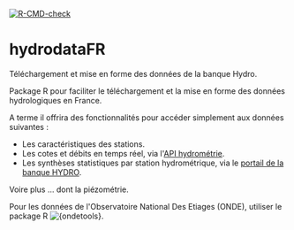   <!-- badges: start -->
  [![R-CMD-check](https://github.com/PascalIrz/hydrodataFR/workflows/R-CMD-check/badge.svg)](https://github.com/PascalIrz/hydrodataFR/actions)
  <!-- badges: end -->

# hydrodataFR

Téléchargement et mise en forme des données de la banque Hydro.

Package R pour faciliter le téléchargement et la mise en forme des données hydrologiques en France.

A terme il offrira des fonctionnalités pour accéder simplement aux données suivantes :

- Les caractéristiques des stations.
- Les cotes et débits en temps réel, via l'[API hydrométrie](https://hubeau.eaufrance.fr/page/api-hydrometrie).
- Les synthèses statistiques par station hydrométrique, via le [portail de la banque HYDRO](http://hydro.eaufrance.fr/).

Voire plus ... dont la piézométrie.

Pour les données de l'Observatoire National Des Etiages (ONDE), utiliser le package R ![{ondetools}](https://github.com/PascalIrz/ondetools). 

